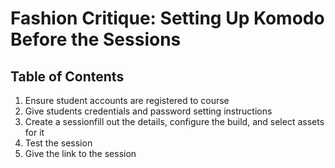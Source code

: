# Fashion Critique: Setting Up Komodo Before the Sessions

## Table of Contents

1. Ensure student accounts are registered to course
2. Give students credentials and password setting instructions
3. Create a sessionfill out the details, configure the build, and select assets for it
4. Test the session
5. Give the link to the session